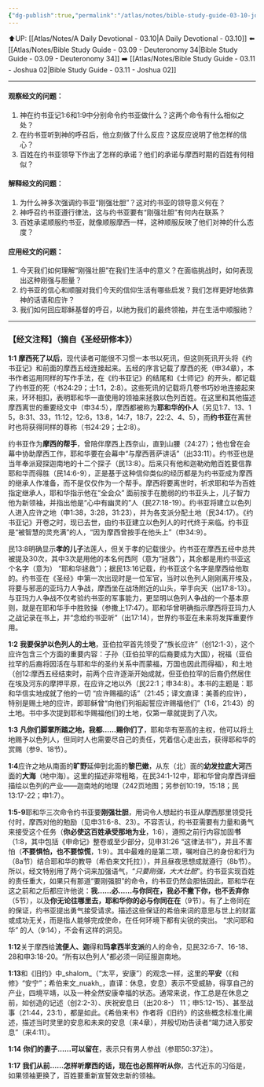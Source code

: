 ```yaml
---
{"dg-publish":true,"permalink":"/atlas/notes/bible-study-guide-03-10-joshua-01/"}
---
```


⬆️UP: [[Atlas/Notes/A Daily Devotional - 03.10\|A Daily Devotional - 03.10]]
⬅️ [[Atlas/Notes/Bible Study Guide - 03.09 - Deuteronomy 34\|Bible Study Guide - 03.09 - Deuteronomy 34]]
➡️ [[Atlas/Notes/Bible Study Guide - 03.11 - Joshua 02\|Bible Study Guide - 03.11 - Joshua 02]] 

---

#### 观察经文的问题：

1. 神在约书亚记1:6和1:9中分别命令约书亚做什么？这两个命令有什么相似之处？
2. 在约书亚听到神的呼召后，他立刻做了什么反应？这反应说明了他怎样的信心？
3. 百姓在约书亚领导下作出了怎样的承诺？他们的承诺与摩西时期的百姓有何相似？

#### 解释经文的问题：

1. 为什么神多次强调约书亚“刚强壮胆”？这对约书亚的领导意义何在？
2. 神呼召约书亚遵行律法，这与约书亚要有“刚强壮胆”有何内在联系？
3. 百姓承诺顺服约书亚，就像顺服摩西一样，这种顺服反映了他们对神的什么态度？

#### 应用经文的问题：

1. 今天我们如何理解“刚强壮胆”在我们生活中的意义？在面临挑战时，如何表现出这种刚强与胆量？
2. 约书亚的信心和顺服对我们今天的信仰生活有哪些启发？我们怎样更好地依靠神的话语和应许？
3. 我们如何回应耶稣基督的呼召，以祂为我们的最终领袖，并在生活中顺服祂？

---
### 【经文注释】（摘自《圣经研修本》）

**1:1** **摩西死了以后**，现代读者可能很不习惯一本书以死讯，但这则死讯开头将《约书亚记》和前面的摩西五经连接起来。五经的序言记载了摩西的死（申34章），本书作者运用同样的写作手法，在《约书亚记》的结尾和《士师记》的开头，都记载了约书亚的死（书24:29；士1:1，2:8）。这些死讯的记载将几卷书巧妙地连接起来来，环环相扣，表明耶和华一直使用的领袖来拯救以色列百姓。在这里和其他描述摩西离世的重要经文中（申34:5），摩西都被称为**耶和华的仆人**（另见1:7、13、1 5，8:31、33，11:12，12:6，13:8，14:7，18:7，22:2、4、5），而**约书亚**在离世时也将获得同样的尊称（书24:29；士2:8）。

约书亚作为**摩西的帮手**，曾陪伴摩西上西奈山，直到山腰（24:27）；他也曾在会幕中协助摩西工作，耶和华要在会幕中“与摩西菩萨讲话”（出33:11）。约书亚也是当年奉派窥探迦南地的十二个探子（民13:8）。后来只有他和迦勒劝勉百姓要信靠耶和华而得胜（民14:6-9），正是基于这种信仰类似的经历都是为约书亚成为摩西的继承人作准备，而不是仅仅作为一个帮手。摩西将要离世时，祈求耶和华为百姓指定继承人，耶和华指示他在“全会众” 面前按手在脆弱的约书亚头上，儿子智力他为新领袖，并指出他是“心中有幽灵的”人（民27:18-19）。约书亚将建立以色列人进入应许之地（申1:38，3:28，31:23），并为各支派分配土地（民34:17）。《约书亚记》开卷之时，现已去世，由约书亚建立以色列人的时代终于来临。约书亚是“被智慧的灵充满”的人，“因为摩西曾按手在他头上”（申34:9）。

民13:8明确显示**孝的儿子**法莲人，但关于孝的记载很少。约书亚在摩西五经中总共被提及30次，其中3次是用他的本名何西阿（意为“拯救”），其余都是用约书亚这个名字（意为） “耶和华拯救”）；据民13:16记载，约书亚这个名字是摩西给他取的。约书亚在《圣经》中第一次出现时是一位军官，当时以色列人刚刚离开埃及，将要与邪恶的亚玛力人争战，摩西坐在战场附近的山头，举手向天（出17:8-13）。与亚玛力人争战不仅考验约书亚的军事能力，更显明以色列人争战的一个基本原则，就是在耶和华手中胜败操（参撒上17:47）。耶和华曾明确指示摩西将亚玛力人之战记录在书上，并“念给约书亚听”（出17:14），世界约书亚在未来将发挥重要作用。

**1:2** **我要保护以色列人的土地**，亚伯拉罕首先领受了“族长应许”（创12:1-3），这个应许包含三个方面的重要内容：子孙（亚伯拉罕的后裔要成为大国），祝福（亚伯拉罕的后裔将因活在与耶和华的圣约关系中而蒙福，万国也因此而得福），和土地（创12:摩西五经结束时，前两个应许逐渐开始成就，但亚伯拉罕的后裔仍然居住在埃及河东的摩押平原，在应许之地以外（民22:1；申34:8）。本书的主题是：耶和华信实地成就了他的一切 “应许赐福的话”（21:45；译文直译：美善的应许），特别是赐土地的应许，即耶稣曾“向他们列祖起誓应许赐福他们”（1:6，21:43）的土地。书中多次提到耶和华赐福他们的土地，仅第一章就提到了八次。

**1:3** **凡你们脚掌所踏之地，我都……赐你们了**，耶和华有至高的主权，他可以将土地赐予以色列人，但同时人也需要尽自己的责任，凭着信心走出去，获得耶和华的赏赐（参9、18节）。

**1:4**应许之地从南面的**旷野**延伸到北面的**黎巴嫩**，从东（北）面的**幼发拉底大河**西面的**大海**（地中海）。这里的描述非常粗略，在民34:1-12中，耶和华曾向摩西详细描绘以色列的产业——迦南地的地理（242页地图；另参创10:19，15:18；民13:17-22；申1:7）。

**1:5-9**耶和华三次命令约书亚要**刚强壮胆**，用词令人想起约书亚从摩西那里领受托付时，摩西对他的勉励（见申31:6-8、23）。不容否认，约书亚需要有力量和勇气来接受这个任务（**你必使这百姓承受那地为业**，1:6），遵照之前行内容加固**书**（1:8，其中包括《申命记》整卷或至少部分，见申31:26 “这律法书”），并且不害怕（**不要惧怕，也不要惊慌**，1:9）。其中最难的是第二项，嘱咐自己的身份和行为（8a节）结合耶和华的教导（希伯来文托拉）），并且昼夜思想成就遵行（8b节）。所以，经文特别用了两个词来加强语气，“_只要刚强，大大壮胆_”。约书亚实现百姓的责任重大，如果只有那道“要刚强胆”的命令，约书亚仍然会胆怯因此，耶和华在这之前和之后都应许他说：**我……必……与你同在，我必不撇下你，也不丢弃你**（5节），以及**你无论往哪里去，耶和华你的必与你同在在**（9节）。有了上帝同在的保证，约书亚提出勇气接受请求。描述这些保证的希伯来词的意思与世上的财富或成功无关，而是指人能够完成使命，在任何环境下都有尖锐的突出。 “求问耶和华” 的人（9:14），不会有这样的洞见。

**1:12**关于摩西给**流便人、迦**得和**玛拿西半支派**的人的命令，见民32:6-7、16-18、28和申3:18-20。“所有以色列人”都必须一同征服迦南地。

**1:13**和《旧约》中_shalom_（“太平，安康”）的观念一样，这里的**平安**（《和修》“安宁”；希伯来文_nuakh_，直译：休息，安息）表示不受威胁，得享自己的产业，四境平靖，以及一种全然安康幸福的状态。通常来说，作工总是在休息之前，如创造的记述（创2:2-3）、庆祝安息日（出20:8-） 11；申5:12-15）、甚至战事（21:44，23:1），都是如此。《希伯来书》作者将《旧约》的这些概念标准化阐述，描述当时灵里的安息和未来的安息（来4章），并殷切劝告读者“竭力进入那安息”（来4:11）。

**1:14** **你们的妻子……可以留在**，表示只有男人参战（参耶50:37注）。

**1:17** **我们从前……怎样听摩西的话，现在也必照样听从你**，古代近东的习俗是，如果领袖更换了，百姓要重新宣誓效忠新的领袖。